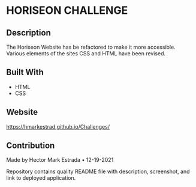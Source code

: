 # HORISEON CHALLENGE 
## Description
The Horiseon Website has be refactored to make it more accessible.  
Various elements of the sites CSS and HTML have been revised.  
## Built With
* HTML
* CSS  
## Website
https://hmarkestrad.github.io/Challenges/  
## Contribution
Made by Hector Mark Estrada • 12-19-2021  

Repository contains quality README file with description, screenshot, and link to deployed application.